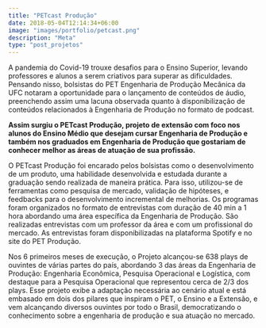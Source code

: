 ```yaml
---
title: "PETcast Produção"
date: 2018-05-04T12:14:34+06:00
image: "images/portfolio/petcast.png"
description: "Meta"
type: "post_projetos"
--- 
```


A pandemia do Covid-19 trouxe desafios para o Ensino Superior, levando professores e alunos a serem criativos para superar as dificuldades. Pensando nisso, bolsistas do PET Engenharia de Produção Mecânica da UFC notaram a oportunidade para o lançamento de conteúdos de áudio, preenchendo assim uma lacuna observada quanto à disponibilização de conteúdos relacionados à Engenharia de Produção no formato de podcast. 

**Assim surgiu o PETcast Produção, projeto de extensão com foco nos alunos do Ensino Médio que desejam cursar Engenharia de Produção e também nos graduados em Engenharia de Produção que gostariam de conhecer melhor as áreas de atuação de sua profissão.**

O PETcast Produção foi encarado pelos bolsistas como o desenvolvimento de um produto, uma habilidade desenvolvida e estudada durante a graduação sendo realizada de maneira prática. Para isso, utilizou-se de ferramentas como pesquisa de mercado, validação de hipóteses, e feedbacks para o desenvolvimento incremental de melhorias. Os programas foram organizados no formato de entrevistas com duração de 40 min a 1 hora abordando uma área específica da Engenharia de Produção. São realizadas entrevistas com um professor da área e com um profissional do mercado. As entrevistas foram disponibilizadas na plataforma Spotify e no site do PET Produção. 

Nos 6 primeiros meses de execução, o Projeto alcançou-se 638 plays de ouvintes de várias partes do país, abordando 3 das áreas da Engenharia de Produção: Engenharia Econômica, Pesquisa Operacional e Logística, com destaque para a Pesquisa Operacional que representou cerca de 2/3 dos plays. Esse projeto exibe a adaptação necessária ao cenário atual e está embasado em dois dos pilares que inspiram o PET, o Ensino e a Extensão, e vem alcançando diversos ouvintes por todo o Brasil, democratizando o conhecimento sobre a engenharia de produção e sua atuação no mercado.






